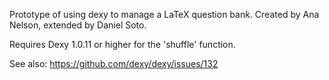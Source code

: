 Prototype of using dexy to manage a LaTeX question bank.  Created by Ana
Nelson, extended by Daniel Soto.

Requires Dexy 1.0.11 or higher for the 'shuffle' function.

See also:
https://github.com/dexy/dexy/issues/132
